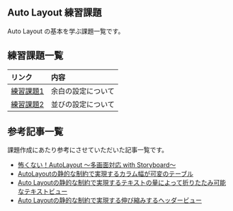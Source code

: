 ## Auto Layout 練習課題

Auto Layout の基本を学ぶ課題一覧です。

## 練習課題一覧

| リンク | 内容 |
| :---- | :-- |
| [練習課題1](https://github.com/hayabusabusa/MentaAutoLayoutEx/tree/master/MentaAutoLayoutEx/Exercises/First) | 余白の設定について |
| [練習課題2](https://github.com/hayabusabusa/MentaAutoLayoutEx/tree/master/MentaAutoLayoutEx/Exercises/Second) | 並びの設定について |

## 参考記事一覧
課題作成にあたり参考にさせていただいた記事一覧です。

- [怖くない！AutoLayout 〜多画面対応 with Storyboard〜](https://qiita.com/_ha1f/items/5c292bb6a4617da60d4f)
- [AutoLayoutの静的な制約で実現するカラム幅が可変のテーブル](https://blog.kishikawakatsumi.com/entry/2018/11/06/040856)
- [Auto Layoutの静的な制約で実現するテキストの量によって折りたたみ可能なテキストビュー](https://blog.kishikawakatsumi.com/entry/2018/11/05/044309)
- [Auto Layoutの静的な制約で実現する伸び縮みするヘッダービュー](https://blog.kishikawakatsumi.com/entry/2018/11/05/044228)
